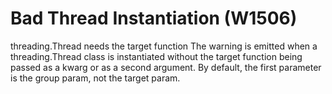 # Bad Thread Instantiation (W1506)

threading.Thread needs the target function The warning is emitted when a
threading.Thread class is instantiated without the target function being
passed as a kwarg or as a second argument. By default, the first
parameter is the group param, not the target param.
